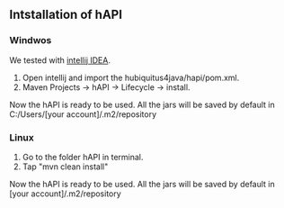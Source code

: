 ## Intstallation of hAPI

### Windwos 

We tested with [intellij IDEA](http://www.jetbrains.com/idea/).

1. Open intellij and import the hubiquitus4java/hapi/pom.xml.
2. Maven Projects -> hAPI -> Lifecycle -> install.

Now the hAPI is ready to be used.
All the jars will be saved by default in C:/Users/[your account]/.m2/repository

### Linux

1. Go to the folder hAPI in terminal.
2. Tap "mvn clean install"

Now the hAPI is ready to be used.
All the jars will be saved by default in [your account]/.m2/repository
